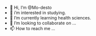 - 👋 Hi, I’m @Mo-desto
- 👀 i’m interested in studying.
- 🌱 I’m currently learning health sciences.
- 💞️ I’m looking to collaborate on ...
- 📫 How to reach me ...

<!---
Mo-desto/Mo-desto is a ✨ special ✨ repository because its `README.md` (this file) appears on your GitHub profile.
You can click the Preview link to take a look at your changes.
--->
